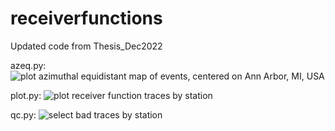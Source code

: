 # receiverfunctions
Updated code from Thesis_Dec2022

azeq.py:
![plot azimuthal equidistant map of events, centered on Ann Arbor, MI, USA](https://github.com/[madeleine-tan]/[receiverfunctions]/blob/[img]/azeq.pdf?raw=true)

plot.py:
![plot receiver function traces by station](https://github.com/[madeleine-tan]/[receiverfunctions]/blob/[img]/plot.png?raw=true)

qc.py:
![select bad traces by station](https://github.com/[madeleine-tan]/[receiverfunctions]/blob/[img]/qc.png?raw=true)

